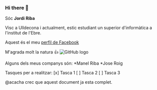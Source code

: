 ### Hi there 👋

Sóc **Jordi Riba**

Visc a Ulldecona i actualment, estic estudiant un superior d'informàtica a l'institut de l'Ebre.

Aquest és el meu [perfil de Facebook](https://ca-es.facebook.com/people/Jordi-Riba/100004714369016/)

M'agrada molt la natura :+1:
![GitHub logo](https://images.unsplash.com/photo-1635183859185-e9f56405acea?ixid=MnwxMjA3fDB8MHxwaG90by1wYWdlfHx8fGVufDB8fHx8&ixlib=rb-1.2.1&auto=format&fit=crop&w=1006&q=80)

Alguns dels meus companys són:
*Manel Riba
*Jose Roig

Tasques per a realitzar:
[x] Tasca 1
[ ] Tasca 2
[ ] Tasca 3

@acacha crec que aquest document ja esta complet.

